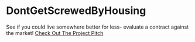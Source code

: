 # DontGetScrewedByHousing
See if you could live somewhere better for less- evaluate a contract against the market!
[Check Out The Project Pitch](https://github.com/BYUCS452S2020/DontGetScrewedByHousing/blob/master/Pitch.pdf "Checkout The Pitch")

